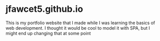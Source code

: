 # jfawcet5.github.io

This is my portfolio website that I made while I was learning the basics of web development. I thought it would be cool to model it with SPA, but I might end up changing that at some point
